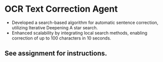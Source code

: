 # OCR Text Correction Agent
- Developed a search-based algorithm for automatic sentence correction, utilizing Iterative Deepening A star search. 
- Enhanced scalability by integrating local search methods, enabling correction of up to 100 characters in 10 seconds.

## See assignment for instructions.
